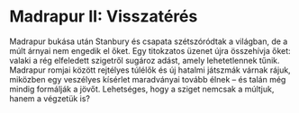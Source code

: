 # Madrapur II: Visszatérés

Madrapur bukása után Stanbury és csapata szétszóródtak a világban, de a múlt árnyai nem engedik el őket. Egy titokzatos üzenet újra összehívja őket: valaki a rég elfeledett szigetről sugároz adást, amely lehetetlennek tűnik. Madrapur romjai között rejtélyes túlélők és új hatalmi játszmák várnak rájuk, miközben egy veszélyes kísérlet maradványai tovább élnek – és talán még mindig formálják a jövőt. Lehetséges, hogy a sziget nemcsak a múltjuk, hanem a végzetük is?

